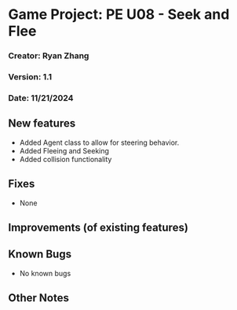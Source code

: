 # Game Project: PE U08 - Seek and Flee
### Creator: Ryan Zhang
### Version: 1.1
### Date: 11/21/2024
## New features
- Added Agent class to allow for steering behavior.
- Added Fleeing and Seeking
- Added collision functionality
﻿
## Fixes
- None
﻿
## Improvements (of existing features)

## Known Bugs
- No known bugs

## Other Notes

